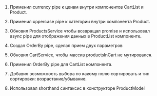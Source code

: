 1. Применил currency pipe к ценам внутри компонентов CartList и Product.

2. Применил uppercase pipe к категории внутри компонента Product.

3. Обновил ProductsService чтобы возвращал promise и использовал async pipe для отображения данных в ProductList компоненте.

4. Создал OrderBy pipe, сделал прием двух параметров

5. Обновил CartService, чтобы массив productsInCart не мутировался.

6. Применил OrderBy pipe для CartList компонента.

7. Добавил возможность выбора по какому полю сортировать и тип сортировки: возрастание/убывание.

8. Использовал shorthand синтаксис в конструкторе ProductModel

